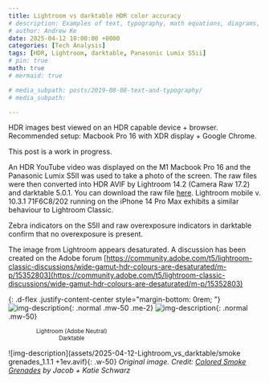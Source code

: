 ```yaml
---
title: Lightroom vs darktable HDR color accuracy
# description: Examples of text, typography, math equations, diagrams, flowcharts, pictures, videos, and more.
# author: Andrew Ke
date: 2025-04-12 10:00:00 +0000
categories: [Tech Analysis]
tags: [HDR, Lightroom, darktable, Panasonic Lumix S5ii]
# pin: true
math: true
# mermaid: true

# media_subpath: posts/2019-08-08-text-and-typography/
# media_subpath: 

---
```


HDR images best viewed on an HDR capable device + browser. Recommended setup: Macbook Pro 16 with XDR display + Google Chrome.

This post is a work in progress.

An HDR YouTube video was displayed on the M1 Macbook Pro 16 and the Panasonic Lumix S5II was used to take a photo of the screen. The raw files were then converted into HDR AVIF by Lightroom 14.2 (Camera Raw 17.2) and darktable 5.0.1. You can download the raw file [here](https://drive.google.com/drive/u/0/folders/1YIhkxHvp77HHTaanyFJ5LXX28jH74Rau). Lightroom mobile v. 10.3.1 71F6C8/202 running on the iPhone 14 Pro Max exhibits a similar behaviour to Lightroom Classic.


Zebra indicators on the S5II and raw overexposure indicators in darktable confirm that no overexposure is present.


The image from Lightroom appears desaturated. A discussion has been created on the Adobe forum [https://community.adobe.com/t5/lightroom-classic-discussions/wide-gamut-hdr-colours-are-desaturated/m-p/15352803](https://community.adobe.com/t5/lightroom-classic-discussions/wide-gamut-hdr-colours-are-desaturated/m-p/15352803)


{: .d-flex .justify-content-center style="margin-bottom: 0rem; "}
![img-description](assets/2025-04-12-Lightroom_vs_darktable/P1123045_lr_web.avif){: .normal .mw-50 .me-2}
![img-description](assets/2025-04-12-Lightroom_vs_darktable/P1123045_dt_web.avif){: .normal .mw-50}

<div class="d-flex justify-content-center" style="gap: 0.5rem;" style="margin-bottom: 1rem; color:#6d6c6c;">
  <div style="width: 50%; text-align: center; font-size:80%;">Lightroom (Adobe Neutral)</div>
  <div style="width: 50%; text-align: center; font-size:80%;">Darktable</div>
</div>

<!-- ![img-description](assets/2025-04-12-Lightroom_vs_darktable/smoke grenades_1.1.1 +1ev.avif){: width="50%" .justify-content-center} -->
![img-description](assets/2025-04-12-Lightroom_vs_darktable/smoke grenades_1.1.1 +1ev.avif){: .w-50}
_Original image. Credit: [Colored Smoke Grenades](https://youtu.be/0FYjApop7Mk?si=S-cXCX-0hyAvsTpp&t=23) by Jacob + Katie Schwarz_
<!-- _Image Caption_ -->


